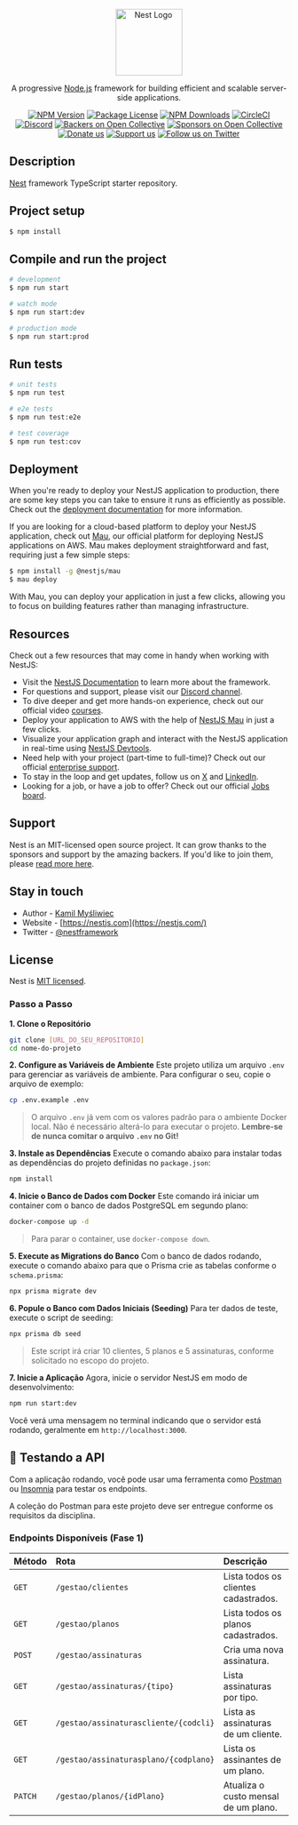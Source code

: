 <p align="center">
  <a href="http://nestjs.com/" target="blank"><img src="https://nestjs.com/img/logo-small.svg" width="120" alt="Nest Logo" /></a>
</p>

[circleci-image]: https://img.shields.io/circleci/build/github/nestjs/nest/master?token=abc123def456
[circleci-url]: https://circleci.com/gh/nestjs/nest

  <p align="center">A progressive <a href="http://nodejs.org" target="_blank">Node.js</a> framework for building efficient and scalable server-side applications.</p>
    <p align="center">
<a href="https://www.npmjs.com/~nestjscore" target="_blank"><img src="https://img.shields.io/npm/v/@nestjs/core.svg" alt="NPM Version" /></a>
<a href="https://www.npmjs.com/~nestjscore" target="_blank"><img src="https://img.shields.io/npm/l/@nestjs/core.svg" alt="Package License" /></a>
<a href="https://www.npmjs.com/~nestjscore" target="_blank"><img src="https://img.shields.io/npm/dm/@nestjs/common.svg" alt="NPM Downloads" /></a>
<a href="https://circleci.com/gh/nestjs/nest" target="_blank"><img src="https://img.shields.io/circleci/build/github/nestjs/nest/master" alt="CircleCI" /></a>
<a href="https://discord.gg/G7Qnnhy" target="_blank"><img src="https://img.shields.io/badge/discord-online-brightgreen.svg" alt="Discord"/></a>
<a href="https://opencollective.com/nest#backer" target="_blank"><img src="https://opencollective.com/nest/backers/badge.svg" alt="Backers on Open Collective" /></a>
<a href="https://opencollective.com/nest#sponsor" target="_blank"><img src="https://opencollective.com/nest/sponsors/badge.svg" alt="Sponsors on Open Collective" /></a>
  <a href="https://paypal.me/kamilmysliwiec" target="_blank"><img src="https://img.shields.io/badge/Donate-PayPal-ff3f59.svg" alt="Donate us"/></a>
    <a href="https://opencollective.com/nest#sponsor"  target="_blank"><img src="https://img.shields.io/badge/Support%20us-Open%20Collective-41B883.svg" alt="Support us"></a>
  <a href="https://twitter.com/nestframework" target="_blank"><img src="https://img.shields.io/twitter/follow/nestframework.svg?style=social&label=Follow" alt="Follow us on Twitter"></a>
</p>
  <!--[![Backers on Open Collective](https://opencollective.com/nest/backers/badge.svg)](https://opencollective.com/nest#backer)
  [![Sponsors on Open Collective](https://opencollective.com/nest/sponsors/badge.svg)](https://opencollective.com/nest#sponsor)-->

## Description

[Nest](https://github.com/nestjs/nest) framework TypeScript starter repository.

## Project setup

```bash
$ npm install
```

## Compile and run the project

```bash
# development
$ npm run start

# watch mode
$ npm run start:dev

# production mode
$ npm run start:prod
```

## Run tests

```bash
# unit tests
$ npm run test

# e2e tests
$ npm run test:e2e

# test coverage
$ npm run test:cov
```

## Deployment

When you're ready to deploy your NestJS application to production, there are some key steps you can take to ensure it runs as efficiently as possible. Check out the [deployment documentation](https://docs.nestjs.com/deployment) for more information.

If you are looking for a cloud-based platform to deploy your NestJS application, check out [Mau](https://mau.nestjs.com), our official platform for deploying NestJS applications on AWS. Mau makes deployment straightforward and fast, requiring just a few simple steps:

```bash
$ npm install -g @nestjs/mau
$ mau deploy
```

With Mau, you can deploy your application in just a few clicks, allowing you to focus on building features rather than managing infrastructure.

## Resources

Check out a few resources that may come in handy when working with NestJS:

- Visit the [NestJS Documentation](https://docs.nestjs.com) to learn more about the framework.
- For questions and support, please visit our [Discord channel](https://discord.gg/G7Qnnhy).
- To dive deeper and get more hands-on experience, check out our official video [courses](https://courses.nestjs.com/).
- Deploy your application to AWS with the help of [NestJS Mau](https://mau.nestjs.com) in just a few clicks.
- Visualize your application graph and interact with the NestJS application in real-time using [NestJS Devtools](https://devtools.nestjs.com).
- Need help with your project (part-time to full-time)? Check out our official [enterprise support](https://enterprise.nestjs.com).
- To stay in the loop and get updates, follow us on [X](https://x.com/nestframework) and [LinkedIn](https://linkedin.com/company/nestjs).
- Looking for a job, or have a job to offer? Check out our official [Jobs board](https://jobs.nestjs.com).

## Support

Nest is an MIT-licensed open source project. It can grow thanks to the sponsors and support by the amazing backers. If you'd like to join them, please [read more here](https://docs.nestjs.com/support).

## Stay in touch

- Author - [Kamil Myśliwiec](https://twitter.com/kammysliwiec)
- Website - [https://nestjs.com](https://nestjs.com/)
- Twitter - [@nestframework](https://twitter.com/nestframework)

## License

Nest is [MIT licensed](https://github.com/nestjs/nest/blob/master/LICENSE).

### Passo a Passo

**1. Clone o Repositório**
```bash
git clone [URL_DO_SEU_REPOSITORIO]
cd nome-do-projeto
```

**2. Configure as Variáveis de Ambiente**
Este projeto utiliza um arquivo `.env` para gerenciar as variáveis de ambiente. Para configurar o seu, copie o arquivo de exemplo:

```bash
cp .env.example .env
```
> O arquivo `.env` já vem com os valores padrão para o ambiente Docker local. Não é necessário alterá-lo para executar o projeto. **Lembre-se de nunca comitar o arquivo `.env` no Git!**

**3. Instale as Dependências**
Execute o comando abaixo para instalar todas as dependências do projeto definidas no `package.json`:

```bash
npm install
```

**4. Inicie o Banco de Dados com Docker**
Este comando irá iniciar um container com o banco de dados PostgreSQL em segundo plano:

```bash
docker-compose up -d
```
> Para parar o container, use `docker-compose down`.

**5. Execute as Migrations do Banco**
Com o banco de dados rodando, execute o comando abaixo para que o Prisma crie as tabelas conforme o `schema.prisma`:

```bash
npx prisma migrate dev
```

**6. Popule o Banco com Dados Iniciais (Seeding)**
Para ter dados de teste, execute o script de seeding:

```bash
npx prisma db seed
```
> Este script irá criar 10 clientes, 5 planos e 5 assinaturas, conforme solicitado no escopo do projeto.

**7. Inicie a Aplicação**
Agora, inicie o servidor NestJS em modo de desenvolvimento:

```bash
npm run start:dev
```
Você verá uma mensagem no terminal indicando que o servidor está rodando, geralmente em `http://localhost:3000`.

## 🧪 Testando a API

Com a aplicação rodando, você pode usar uma ferramenta como [Postman](https://www.postman.com/) ou [Insomnia](https://insomnia.rest/) para testar os endpoints.

A coleção do Postman para este projeto deve ser entregue conforme os requisitos da disciplina.

### Endpoints Disponíveis (Fase 1)

| Método | Rota                                  | Descrição                           |
| :----- | :------------------------------------ | :------------------------------------ |
| `GET`  | `/gestao/clientes`                    | Lista todos os clientes cadastrados.  |
| `GET`  | `/gestao/planos`                      | Lista todos os planos cadastrados.    |
| `POST` | `/gestao/assinaturas`                 | Cria uma nova assinatura.             |
| `GET`  | `/gestao/assinaturas/{tipo}`          | Lista assinaturas por tipo.           |
| `GET`  | `/gestao/assinaturascliente/{codcli}` | Lista as assinaturas de um cliente.   |
| `GET`  | `/gestao/assinaturasplano/{codplano}` | Lista os assinantes de um plano.      |
| `PATCH`| `/gestao/planos/{idPlano}`            | Atualiza o custo mensal de um plano.  |

